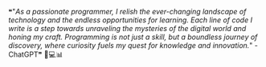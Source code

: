 ❝"_As a passionate programmer, I relish the ever-changing landscape of technology and the endless opportunities for learning. Each line of code I write is a step towards unraveling the mysteries of the digital world and honing my craft. Programming is not just a skill, but a boundless journey of discovery, where curiosity fuels my quest for knowledge and innovation._" - ChatGPT❞ 🚀💻📊
